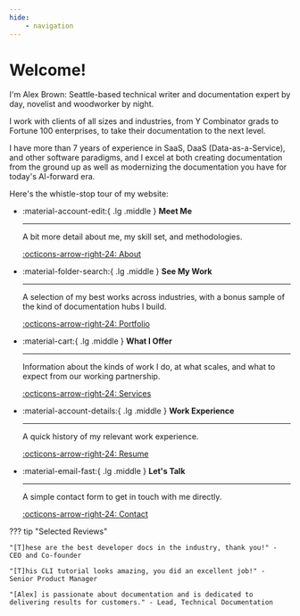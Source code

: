 ```yaml
---
hide:
    - navigation
---
```


# Welcome!

I'm Alex Brown: Seattle-based technical writer and documentation expert by day, novelist and woodworker by night. 

I work with clients of all sizes and industries, from Y Combinator grads to Fortune 100 enterprises, to take their documentation to the next level. 

I have more than 7 years of experience in SaaS, DaaS (Data-as-a-Service), and other software paradigms, and I excel at both creating documentation from the ground up as well as modernizing the documentation you have for today's AI-forward era. 

Here's the whistle-stop tour of my website:

<div class="grid cards" markdown>

-   :material-account-edit:{ .lg .middle } **Meet Me**
    
    ---
    
    A bit more detail about me, my skill set, and methodologies.

    [:octicons-arrow-right-24: About](/about/)

-   :material-folder-search:{ .lg .middle } **See My Work**

    ---

    A selection of my best works across industries, with a bonus sample of the kind of documentation hubs I build.

    [:octicons-arrow-right-24: Portfolio](/portfolio/)

-   :material-cart:{ .lg .middle } **What I Offer**

    ---

    Information about the kinds of work I do, at what scales, and what to expect from our working partnership.

    [:octicons-arrow-right-24: Services](/services/)

-   :material-account-details:{ .lg .middle } **Work Experience**

    ---

    A quick history of my relevant work experience.

    [:octicons-arrow-right-24: Resume](/resume/)

-   :material-email-fast:{ .lg .middle } **Let's Talk**

    ---

    A simple contact form to get in touch with me directly.

    [:octicons-arrow-right-24: Contact](/contact/)

</div>

??? tip "Selected Reviews"

    "[T]hese are the best developer docs in the industry, thank you!" - CEO and Co-founder

    "[T]his CLI tutorial looks amazing, you did an excellent job!" - Senior Product Manager

    "[Alex] is passionate about documentation and is dedicated to delivering results for customers." - Lead, Technical Documentation